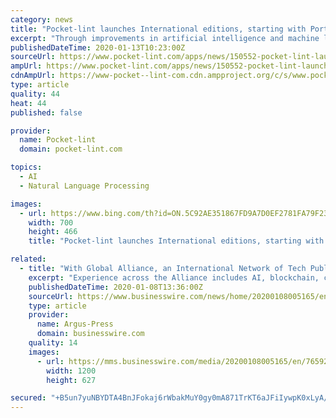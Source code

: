 ```yaml
---
category: news
title: "Pocket-lint launches International editions, starting with Portuguese"
excerpt: "Through improvements in artificial intelligence and machine learning computers are now able to do a vast array of things that previously haven't been possible at scale or speed. One of those things is translation. Using a combination of the Google ..."
publishedDateTime: 2020-01-13T10:23:00Z
sourceUrl: https://www.pocket-lint.com/apps/news/150552-pocket-lint-launches-portuguese-edition
ampUrl: https://www.pocket-lint.com/apps/news/150552-pocket-lint-launches-portuguese-edition.amphtml
cdnAmpUrl: https://www-pocket--lint-com.cdn.ampproject.org/c/s/www.pocket-lint.com/apps/news/150552-pocket-lint-launches-portuguese-edition.amphtml
type: article
quality: 44
heat: 44
published: false

provider:
  name: Pocket-lint
  domain: pocket-lint.com

topics:
  - AI
  - Natural Language Processing

images:
  - url: https://www.bing.com/th?id=ON.5C92AE351867FD9A7D0EF2781FA79F23
    width: 700
    height: 466
    title: "Pocket-lint launches International editions, starting with Portuguese"

related:
  - title: "With Global Alliance, an International Network of Tech Public Relations Agencies, Launches"
    excerpt: "Experience across the Alliance includes AI, blockchain, cloud, cybersecurity, and spans sectors including martech, fintech, cleantech and edtech, among others. Founding members are already working together on global accounts, providing strategic counsel as well as expert in-country execution. Experts from across the With Global Alliance members ..."
    publishedDateTime: 2020-01-08T13:36:00Z
    sourceUrl: https://www.businesswire.com/news/home/20200108005165/en/
    type: article
    provider:
      name: Argus-Press
      domain: businesswire.com
    quality: 14
    images:
      - url: https://mms.businesswire.com/media/20200108005165/en/765922/23/WGA-2_5x7in_300dpi.jpg
        width: 1200
        height: 627

secured: "+B5un7yuNBYDTA4BnJFokaj6rWbakMuY0gy0mA871TrKT6aJFiIywpK0xLyA/RejVNhIWWfLOihojVAdWk2USQJCNpb9Z8kPhmqP2bAddD3MOo42jKVzv19BcrndJT3goHTSAou18H/Frx6zD0Vj9w6w1M3B3Z+SVEjloZoNV6TBuQ0MP/sat9LJUId8OqKt9INDD4KOemCAoO8FS0RmkfWuub0s4blHWFISdnFXjA6bNyjQx10dFpEjiggQayZO+BUR8g1auj5AsSrS3q0Ucg==;KoGO3u69ERSTCY9cA1tTuQ=="
---
```



